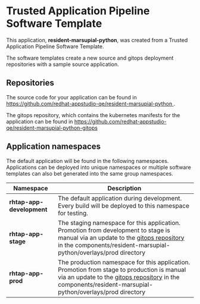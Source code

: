 # Trusted Application Pipeline Software Template

This application, **resident-marsupial-python**, was created from a Trusted Application Pipeline Software Template.

The software templates create a new source and gitops deployment repositories with a sample source application. 

## Repositories

The source code for your application can be found in [https://github.com/redhat-appstudio-qe/resident-marsupial-python ](https://github.com/redhat-appstudio-qe/resident-marsupial-python ).
 
The gitops repository, which contains the kubernetes manifests for the application can be found in 
[https://github.com/redhat-appstudio-qe/resident-marsupial-python-gitops ](https://github.com/redhat-appstudio-qe/resident-marsupial-python-gitops ) 

## Application namespaces 

The default application will be found in the following namespaces. Applications can be deployed into unique namespaces or multiple software templates can also bet generated into the same group namespaces.  

|  Namespace   |  Description   |  
| -------- | -------- |   
| **rhtap-app-development** | The default application during development. Every build will be deployed to this namespace for testing. | 
| **rhtap-app-stage** | The staging namespace for this application. Promotion from development to stage is manual via an update to the [gitops repository](https://github.com/redhat-appstudio-qe/resident-marsupial-python-gitops ) in the components/resident-marsupial-python/overlays/prod directory |  
| **rhtap-app-prod** | The production namespace for this application. Promotion from stage to production is manual via an update to the [gitops repository](https://github.com/redhat-appstudio-qe/resident-marsupial-python-gitops ) in the components/resident-marsupial-python/overlays/prod directory | 